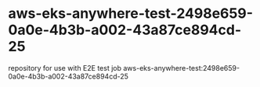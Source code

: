 # aws-eks-anywhere-test-2498e659-0a0e-4b3b-a002-43a87ce894cd-25
repository for use with E2E test job aws-eks-anywhere-test:2498e659-0a0e-4b3b-a002-43a87ce894cd-25
